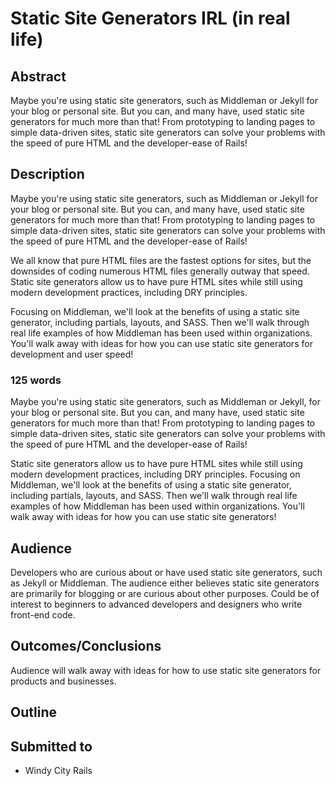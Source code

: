 # Static Site Generators IRL (in real life)

## Abstract
Maybe you're using static site generators, such as Middleman or Jekyll for 
your blog or personal site.  But you can, and many have, used static
site generators for much more than that!  From prototyping to landing
pages to simple data-driven sites, static site generators can solve your
problems with the speed of pure HTML and the developer-ease of Rails!

## Description
Maybe you're using static site generators, such as Middleman or Jekyll for 
your blog or personal site.  But you can, and many have, used static
site generators for much more than that!  From prototyping to landing
pages to simple data-driven sites, static site generators can solve your
problems with the speed of pure HTML and the developer-ease of Rails!

We all know that pure HTML files are the fastest options for sites, but
the downsides of coding numerous HTML files generally outway that speed.
Static site generators allow us to have pure HTML sites while still
using modern development practices, including DRY principles.

Focusing on Middleman, we'll look at the benefits of using a static site
generator, including partials, layouts, and SASS.  Then we'll walk
through real life examples of how Middleman has been used within
organizations.  You'll walk away with ideas for how you can use static
site generators for development and user speed!

### 125 words

Maybe you're using static site generators, such as Middleman or Jekyll, for 
your blog or personal site.  But you can, and many have, used static
site generators for much more than that!  From prototyping to landing
pages to simple data-driven sites, static site generators can solve your
problems with the speed of pure HTML and the developer-ease of Rails!

Static site generators allow us to have pure HTML sites while still
using modern development practices, including DRY principles. 
Focusing on Middleman, we'll look at the benefits of using a static site
generator, including partials, layouts, and SASS.  Then we'll walk
through real life examples of how Middleman has been used within
organizations.  You'll walk away with ideas for how you can use static
site generators!

## Audience
Developers who are curious about or have used static site generators,
such as Jekyll or Middleman.  The audience either believes static site
generators are primarily for blogging or are curious about other
purposes.  Could be of interest to beginners to advanced developers and
designers who write front-end code.

## Outcomes/Conclusions
Audience will walk away with ideas for how to use static site generators
for products and businesses.

## Outline


## Submitted to

- Windy City Rails
